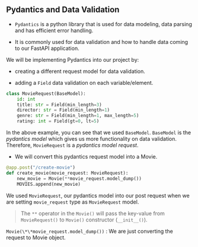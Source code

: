 ## Pydantics and Data Validation

- `Pydantics` is a python library that is used for data modeling, data parsing and has efficient error handling.

- It is commonly used for data validation and how to handle data coming to our FastAPI application.

We will be implementing Pydantics into our project by:

- creating a different request model for data validation.

- adding a `Field` data validation on each variable/element.

```python
class MovieRequest(BaseModel):
    id: int
    title: str = Field(min_length=3)
    director: str = Field(min_length=1)
    genre: str = Field(min_length=1, max_length=5)
    rating: int = Field(gt=0, lt=5)
```

In the above example, you can see that we used `BaseModel`. `BaseModel` is the _pydantics model_ which gives us more functionality on data validation. Therefore, `MovieRequest` is a _pydantics model request_.

- We will convert this pydantics request model into a Movie.

```python
@app.post("/create-movie")
def create_movie(movie_request: MovieRequest):
    new_movie = Movie(**movie_request.model_dump())
    MOVIES.append(new_movie)
```

We used `MovieRequest`, our pydantics model into our post request when we are setting `movie_request` type as `MovieRequest` model.

> The `**` operator in the `Movie()` will pass the key-value from `MovieRequest()` to `Movie()` constructor (`__init__()`).

`Movie(\*\*movie_request.model_dump())` : We are just converting the request to Movie object.
